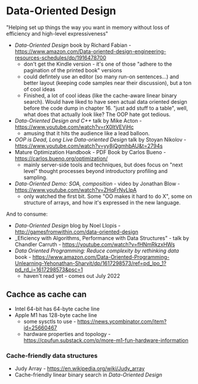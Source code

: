 # Data-Oriented Design

"Helping set up things the way you want in memory without loss of efficiency and high-level expressiveness"

* _Data-Oriented Design_ book  by Richard Fabian - https://www.amazon.com/Data-oriented-design-engineering-resources-schedules/dp/1916478700
    - don't get the Kindle version - it's one of those "adhere to the pagination of the printed book" versions
    - could defintely use an editor (so many run-on sentences...) and better layout (keeping code samples 
      near their discussion), but a ton of cool ideas
    - Finished, a lot of cool ideas (like the cache-aware linear binary search). Would have liked to have
      seen actual data oriented design before the code dump in chapter 16.  "just add stuff to a table",
      well, what does that actually look like?  The OOP hate got tedious.
* _Data-Oriented Design and C++_ talk by Mike Acton - https://www.youtube.com/watch?v=rX0ItVEVjHc
    - amusing that it hits the audience like a lead balloon.  
* _OOP is Dead, Long Live Data-oriented Design_ talk by Stoyan Nikolov - https://www.youtube.com/watch?v=yy8jQgmhbAU&t=2794s
* Mature Optimization Handbook - PDF Book by Carlos Bueno - https://carlos.bueno.org/optimization/
    - mainly server-side tools and techniques, but does focus on "next level" thought processes beyond
      introductory profiling and sampling.
* _Data-Oriented Demo: SOA, composition_ - video by Jonathan Blow - https://www.youtube.com/watch?v=ZHqFrNyLlpA
    - only watched the first bit.  Some "OO makes it hard to do X", some on structure of arrays, and how
      it's expressed in the new language.


And to consume:

* _Data-Oriented Design_ blog by Noel Llopis - http://gamesfromwithin.com/data-oriented-design
* _Eficiency with Algorithms, Performance with Data Structures" - talk by Chandler Carruth - https://youtube.com/watch?v=fHNmRkzxHWs
* _Data Oriented Programming: Reduce complexity by rethinking data_ book - https://www.amazon.com/Data-Oriented-Programming-Unlearning-Yehonathan-Sharvit/dp/1617298573/ref=pd_lpo_1?pd_rd_i=1617298573&psc=1
    - haven't read yet - comes out July 2022

## Cachce as cache can

* Intel 64-bit has 64-byte cache line
* Apple M1 has 128-byte cache line
    - some sysctls to use - https://news.ycombinator.com/item?id=25660467
    - hardware properties and topology - https://cpufun.substack.com/p/more-m1-fun-hardware-information

### Cache-friendly data structures

* Judy Array - https://en.wikipedia.org/wiki/Judy_array
* Cache-friendly linear binary search in _Data-Oriented Design_
